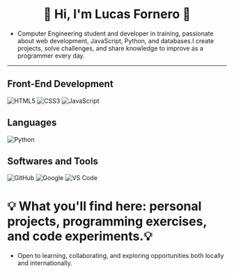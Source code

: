 <h1 align="center"> 👋 Hi, I'm Lucas Fornero 👋</h1>

- Computer Engineering student and developer in training, passionate about web development, JavaScript, Python, and databases.I create projects, solve challenges, and share knowledge to improve as a programmer every day.
---
 ## Front-End Development
![HTML5](https://img.shields.io/badge/HTML5-E34F26?style=for-the-badge&logo=html5&logoColor=white)
![CSS3](https://img.shields.io/badge/CSS3-1572B6?style=for-the-badge&logo=css3&logoColor=white)
![JavaScript](https://img.shields.io/badge/JavaScript-F7DF1E?style=for-the-badge&logo=javascript&logoColor=black)

## Languages
![Python](https://img.shields.io/badge/Python-3776AB?style=for-the-badge&logo=python&logoColor=white)

## Softwares and Tools
![GitHub](https://img.shields.io/badge/GitHub-181717?style=for-the-badge&logo=github&logoColor=white)
![Google](https://img.shields.io/badge/Google-4285F4?style=for-the-badge&logo=google&logoColor=white)
![VS Code](https://img.shields.io/badge/Visual%20Studio%20Code-007ACC?style=for-the-badge&logo=visual-studio-code&logoColor=white)
  
# 💡 What you'll find here: personal projects, programming exercises, and code experiments.💡

- Open to learning, collaborating, and exploring opportunities both locally and internationally.

